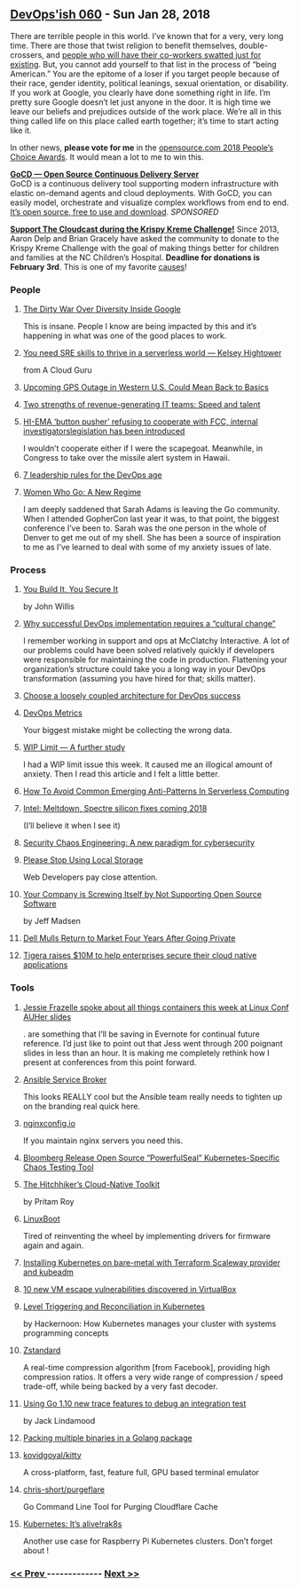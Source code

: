 ## [DevOps'ish 060](https://devopsish.com/060) - Sun Jan 28, 2018

There are terrible people in this world. I’ve known that for a very, very long time. There are those that twist religion to benefit themselves, double-crossers, and <a href="https://www.wired.com/story/the-dirty-war-over-diversity-inside-google/">people who will have their co-workers swatted just for existing</a>. But, you cannot add yourself to that list in the process of “being American.” You are the epitome of a loser if you target people because of their race, gender identity, political leanings, sexual orientation, or disability. If you work at Google, you clearly have done something right in life. I’m pretty sure Google doesn’t let just anyone in the door. It is high time we leave our beliefs and prejudices outside of the work place. We’re all in this thing called life on this place called earth together; it’s time to start acting like it.

In other news, <strong>please vote for me</strong> in the <a href="https://opensource.com/vote-2018-peoples-choice-award">opensource.com 2018 People’s Choice Awards</a>. It would mean a lot to me to win this.

<a href="https://devopsish.us14.list-manage.com/track/click?u=631fcd11ad2a643d08035c221&amp;id=5a1471dfb5&amp;e=7cc492dc98"><strong>GoCD — Open Source Continuous Delivery Server</strong></a><br/>GoCD is a continuous delivery tool supporting modern infrastructure with elastic on-demand agents and cloud deployments. With GoCD, you can easily model, orchestrate and visualize complex workflows from end to end. <a href="https://devopsish.us14.list-manage.com/track/click?u=631fcd11ad2a643d08035c221&amp;id=3133731028&amp;e=7cc492dc98">It’s open source, free to use and download</a>. <em>SPONSORED</em>

<a href="https://www.crowdrise.com/thecloudcastnet"><strong>Support The Cloudcast during the Krispy Kreme Challenge!</strong></a>
Since 2013, Aaron Delp and Brian Gracely have asked the community to donate to the Krispy Kreme Challenge with the goal of making things better for children and families at the NC Children’s Hospital. <strong>Deadline for donations is February 3rd</strong>. This is one of my favorite <a href="https://chrisshort.net/causes/">causes</a>!

### People

1. [The Dirty War Over Diversity Inside Google](https://www.wired.com/story/the-dirty-war-over-diversity-inside-google/)

     This is insane. People I know are being impacted by this and it’s happening in what was one of the good places to work.
1. [You need SRE skills to thrive in a serverless world — Kelsey Hightower](https://read.acloud.guru/you-need-sre-skills-to-thrive-in-a-serverless-world-kelsey-hightower-340a002b3730)

    from A Cloud Guru
1. [Upcoming GPS Outage in Western U.S. Could Mean Back to Basics](https://www.flyingmag.com/upcoming-gps-outage-in-western-us-could-mean-back-to-basics)

    
1. [Two strengths of revenue-generating IT teams: Speed and talent](https://enterprisersproject.com/article/2018/1/key-elements-revenue-generating-it-speed-and-talent)

    
1. [HI-EMA ‘button pusher’ refusing to cooperate with FCC, internal investigatorslegislation has been introduced](http://www.staradvertiser.com/2018/01/24/breaking-news/schatz-to-lead-hearing-on-alert-systems-in-wake-of-hawaii-blunder/)

     I wouldn’t cooperate either if I were the scapegoat. Meanwhile,  in Congress to take over the missile alert system in Hawaii.
1. [7 leadership rules for the DevOps age](https://enterprisersproject.com/article/2018/1/7-leadership-rules-devops-age)

    
1. [Women Who Go: A New Regime](https://medium.com/@sadams.codes/women-who-go-a-new-regime-40047e2ce4b0)

     I am deeply saddened that Sarah Adams is leaving the Go community. When I attended GopherCon last year it was, to that point, the biggest conference I’ve been to. Sarah was the one person in the whole of Denver to get me out of my shell. She has been a source of inspiration to me as I’ve learned to deal with some of my anxiety issues of late.
### Process

1. [You Build It, You Secure It](https://www.infoq.com/presentations/code-security)

    by John Willis
1. [Why successful DevOps implementation requires a “cultural change”](https://www.techrepublic.com/article/why-successfully-implementing-devops-requires-a-cultural-change-within-a-company/)

     I remember working in support and ops at McClatchy Interactive. A lot of our problems could have been solved relatively quickly if developers were responsible for maintaining the code in production. Flattening your organization’s structure could take you a long way in your DevOps transformation (assuming you have hired for that; skills matter).
1. [Choose a loosely coupled architecture for DevOps success](http://searchcloudapplications.techtarget.com/feature/Choose-a-loosely-coupled-architecture-for-DevOps-success)

    
1. [DevOps Metrics](https://queue.acm.org/detail.cfm?id=3182626)

     Your biggest mistake might be collecting the wrong data.
1. [WIP Limit — A further study](http://blog.plataformatec.com.br/2018/01/wip-limit-a-further-study/)

     I had a WIP limit issue this week. It caused me an illogical amount of anxiety. Then I read this article and I felt a little better.
1. [How To Avoid Common Emerging Anti-Patterns In Serverless Computing](https://www.forbes.com/sites/forbesproductgroup/2018/01/25/how-to-avoid-common-emerging-anti-patterns-in-serverless-computing/)

    
1. [Intel: Meltdown, Spectre silicon fixes coming 2018](https://arstechnica.com/gadgets/2018/01/intel-meltdown-spectre-silicon-fixes-coming-2018-3d-xpoint-ram-not-so-much/)

    (I’ll believe it when I see it)
1. [Security Chaos Engineering: A new paradigm for cybersecurity](https://opensource.com/article/18/1/new-paradigm-cybersecurity)

    
1. [Please Stop Using Local Storage](https://www.rdegges.com/2018/please-stop-using-local-storage/)

     Web Developers pay close attention.
1. [Your Company is Screwing Itself by Not Supporting Open Source Software](https://medium.com/@codebyjeff/your-company-is-screwing-itself-by-not-supporting-open-source-software-c0e58ff04629)

    by Jeff Madsen
1. [Dell Mulls Return to Market Four Years After Going Private](https://www.bloomberg.com/news/articles/2018-01-26/dell-technologies-is-said-to-be-considering-ipo-other-options)

    
1. [Tigera raises $10M to help enterprises secure their cloud native applications](https://techcrunch.com/2018/01/24/tigera-raises-10m-to-help-enterprises-secure-their-cloud-native-applications/)

    
### Tools

1. [Jessie Frazelle spoke about all things containers this week at Linux Conf AUHer slides](https://youtu.be/7mzbIOtcIaQ)

    .  are something that I’ll be saving in Evernote for continual future reference. I’d just like to point out that Jess went through 200 poignant slides in less than an hour. It is making me completely rethink how I present at conferences from this point forward.
1. [Ansible Service Broker](http://automationbroker.io/)

     This looks REALLY cool but the Ansible team really needs to tighten up on the branding real quick here.
1. [nginxconfig.io](https://nginxconfig.io/)

     If you maintain nginx servers you need this.
1. [Bloomberg Release Open Source “PowerfulSeal” Kubernetes-Specific Chaos Testing Tool](https://www.infoq.com/news/2018/01/powerfulseal-chaos-kubernetes)

    
1. [The Hitchhiker’s Cloud-Native Toolkit](https://medium.com/@roypritam1234/the-hitch-hikers-cloud-native-toolkit-774d79b4ac41)

    by Pritam Roy
1. [LinuxBoot](https://www.linuxboot.org/)

     Tired of reinventing the wheel by implementing drivers for firmware again and again.
1. [Installing Kubernetes on bare-metal with Terraform Scaleway provider and kubeadm](https://stefanprodan.com/2018/kubernetes-scaleway-baremetal-arm-terraform-installer/)

    
1. [10 new VM escape vulnerabilities discovered in VirtualBox](https://www.techrepublic.com/article/10-new-vm-escape-vulnerabilities-discovered-in-virtualbox/)

    
1. [Level Triggering and Reconciliation in Kubernetes](https://hackernoon.com/level-triggering-and-reconciliation-in-kubernetes-1f17fe30333d)

    by Hackernoon: How Kubernetes manages your cluster with systems programming concepts
1. [Zstandard](http://facebook.github.io/zstd/)

     A real-time compression algorithm [from Facebook], providing high compression ratios. It offers a very wide range of compression / speed trade-off, while being backed by a very fast decoder.
1. [Using Go 1.10 new trace features to debug an integration test](https://medium.com/@cep21/using-go-1-10-new-trace-features-to-debug-an-integration-test-1dc39e4e812d)

    by Jack Lindamood
1. [Packing multiple binaries in a Golang package](https://ieftimov.com/golang-package-multiple-binaries)

    
1. [kovidgoyal/kitty](https://github.com/kovidgoyal/kitty)

     A cross-platform, fast, feature full, GPU based terminal emulator
1. [chris-short/purgeflare](https://github.com/chris-short/purgeflare)

     Go Command Line Tool for Purging Cloudflare Cache
1. [Kubernetes: It’s alive!rak8s](https://dev.to/danielkun/kubernetes-its-alive-2ndc)

    Another use case for Raspberry Pi Kubernetes clusters. Don’t forget about !

### [ << Prev ](sreweekly-59.md) ------------- [ Next >> ](sreweekly-61.md)